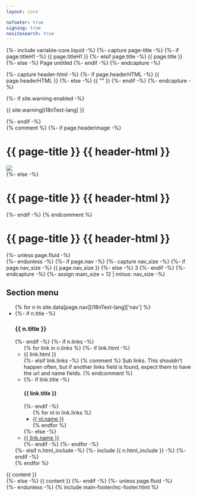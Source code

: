 ```yaml
---
layout: core

nofooter: true
signing: true
nositesearch: true
---
```

{%- include variable-core.liquid -%}
{%- capture page-title -%}
	{%- if page.titleH1 -%}
		{{ page.titleH1 }}
	{%- elsif page.title -%}
		{{ page.title }}
	{%- else -%}
		Page untitled
	{%- endif -%}
{%- endcapture -%}

{%- capture header-html -%}
    {%- if page.headerHTML -%}
        {{ page.headerHTML }}
    {%- else -%}
        {{ "" }}
    {%- endif -%}
{%- endcapture -%}

<main class="{%- if page.fluid -%}container-fluid{%- else -%}container{%- endif -%}" property="mainContentOfPage" resource="#wb-main" typeof="WebPageElement">
    {%- if site.warning.enabled -%}
    <div class="row">
        <div class="full-width">
            <section class="alert alert-warning">
                <p>{{ site.warning[i18nText-lang] }}</p>
            </section>
        </div>
    </div>
    {%- endif -%}
    <div class="mwscolumns section">
        {% comment %}
        {%- if page.headerimage -%}
        <div class="row">
            <div class="col-md-9">
                <h1 id="wb-cont" class="mrgn-tp-lg" property="name">{{ page-title }} {{ header-html }}</h1>
            </div>
            <div class="col-md-3 margin-top-medium hidden-sm hidden-xs">
                <img class="pull-right img-responsive thumbnail mrgn-bttm-sm" src="{{ page.headerimage }}" />
            </div>
        </div>
        {%- else -%}
        <h1 id="wb-cont" class="mrgn-tp-lg" property="name">{{ page-title }} {{ header-html }}</h1>
        {%- endif -%}
        {% endcomment %}
        <h1 id="wb-cont" class="mrgn-tp-lg" property="name">{{ page-title }} {{ header-html }}</h1>
    </div>
    {%- unless page.fluid -%}
    <div class="row">
    {%- endunless -%}
        {%- if page.nav -%}
            {%- capture nav_size -%}
            {%- if page.nav_size -%}
            {{ page.nav_size }}
            {%- else -%}
            3
            {%- endif -%}
            {%- endcapture -%}
            {%- assign main_size = 12 | minus: nav_size -%}
            <div class="col-md-{{ nav_size }}">
                <nav role="navigation" id="wb-sec" typeof="SiteNavigationElement" class="small visible-md visible-lg">
                    <h2>Section menu</h2>
                    <ul class="list-group menu list-unstyled mrgn-lft-0">
                        {% for n in site.data[page.nav][i18nText-lang]['nav'] %}
                        <li>
                            {%- if n.title -%}
                            <h3>{{ n.title }}</h3>
                            {%- endif -%}
                            {%- if n.links -%}
                            <ul class="list-group menu list-unstyled">
                                {% for link in n.links %}
                                {%- if link.html -%}
                                <li>{{ link.html }}</li>
                                {%- elsif link.links -%}
                                {% comment %}
                                Sub links.  This shouldn't happen often, but if another links field is found, expect 
                                them to have the url and name fields.
                                {% endcomment %}
                                <li>
                                    {%- if link.title -%}
                                    <h4>{{ link.title }}</h4>
                                    {%- endif -%}
                                    <ul class="list-group menu list-unstyled">
                                    {% for nl in link.links %}
                                        <li><a class="list-group-item" href="{{ nl.url }}">{{ nl.name }}</a></li>
                                    {% endfor %}
                                    </ul>
                                </li>
                                {%- else -%}
                                <li><a class="list-group-item" href="{{ link.url }}">{{ link.name }}</a></li>
                                {%- endif -%}
                                {%- endfor -%}
                            </ul>
                            {%- elsif n.html_include -%}
                            {%- include {{ n.html_include }} -%}
                            {%- endif -%}
                        </li>
                        {% endfor %}
                    </ul>
                </nav>
            </div>
            <div class="col-md-{{ main_size }}">
                {{ content }}
            </div>
        {%- else -%}
            {{ content }}
        {%- endif -%}
    {%- unless page.fluid -%}
    </div>
    {%- endunless -%}
    {% include main-footer/inc-footer.html %}
</main>
